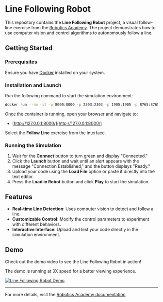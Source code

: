 # Line Following Robot

This repository contains the **Line Following Robot** project, a visual follow-line exercise from the [Robotics Academy](https://jderobot.github.io/RoboticsAcademy/exercises/AutonomousCars/follow_line/). The project demonstrates how to use computer vision and control algorithms to autonomously follow a line.

## Getting Started

### Prerequisites

Ensure you have [Docker](https://www.docker.com/) installed on your system.

### Installation and Launch

Run the following command to start the simulation environment:

```bash
docker run --rm -it -p 8000:8000 -p 2303:2303 -p 1905:1905 -p 8765:8765 -p 6080:6080 -p 1108:1108 -p 7163:7163 jderobot/robotics-academy
```

Once the container is running, open your browser and navigate to:

- [http://127.0.0.1:8000/](http://127.0.0.1:8000/)

Select the **Follow Line** exercise from the interface.

### Running the Simulation

1. Wait for the **Connect** button to turn green and display "Connected."
2. Click the **Launch** button and wait until an alert appears with the message "Connection Established," and the button displays "Ready."
3. Upload your code using the **Load File** option or paste it directly into the text editor.
4. Press the **Load in Robot** button and click **Play** to start the simulation.

## Features

- **Real-time Line Detection**: Uses computer vision to detect and follow a line.
- **Customizable Control**: Modify the control parameters to experiment with different behaviors.
- **Interactive Interface**: Upload and test your code directly in the simulation environment.

## Demo

Check out the demo video to see the Line Following Robot in action!

The demo is running at 3X speed for a better viewing experience.

[![Line Following Robot Demo](https://img.youtube.com/vi/dnI6DV_M8ws/0.jpg)](https://youtu.be/dnI6DV_M8ws)

---

For more details, visit the [Robotics Academy documentation](https://jderobot.github.io/RoboticsAcademy/exercises/AutonomousCars/follow_line/).
